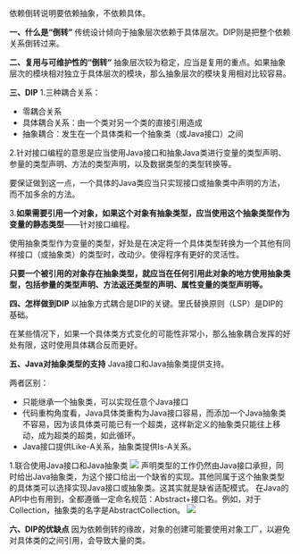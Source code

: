 依赖倒转说明要依赖抽象，不依赖具体。

**一、什么是“倒转”**
传统设计倾向于抽象层次依赖于具体层次。DIP则是把整个依赖关系倒转过来。

**二、复用与可维护性的“倒转“**
抽象层次较为稳定，应当是复用的重点。如果抽象层次的模块相对独立于具体层次的模块，那么抽象层次的模块复用相对比较容易。

**三、DIP**
1.三种耦合关系：

- 零耦合关系
- 具体耦合关系：由一个类对另一个类的直接引用造成
- 抽象耦合：发生在一个具体类和一个抽象类（或Java接口）之间

2.针对接口编程的意思是应当使用Java接口和抽象Java类进行变量的类型声明、参量的类型声明、方法的类型声明，以及数据类型的类型转换等。

要保证做到这一点，一个具体的Java类应当只实现接口或抽象类中声明的方法，而不加多余的方法。

3.**如果需要引用一个对象，如果这个对象有抽象类型，应当使用这个抽象类型作为变量的静态类型**——针对接口编程。

使用抽象类型作为变量的类型，好处是在决定将一个具体类型转换为一个其他有同样接口（或抽象类）的类型时，改动少。使得程序有更好的灵活性。

**只要一个被引用的对象存在抽象类型，就应当在任何引用此对象的地方使用抽象类型，包括参量的类型声明、方法返还类型的声明、属性变量的类型声明等。**

**四、怎样做到DIP**
以抽象方式耦合是DIP的关键。里氏替换原则（LSP）是DIP的基础。

在某些情况下，如果一个具体类方式变化的可能性非常小，那么抽象耦合发挥的好处有限，这时使用具体耦合反而更好。

**五、Java对抽象类型的支持**
Java接口和Java抽象类提供支持。

两者区别：

- 只能继承一个抽象类，可以实现任意个Java接口
- 代码重构角度看，Java具体类重构为Java接口容易，而添加一个Java抽象类不容易，因为该具体类可能已有一个超类，这样新定义的抽象类只能往上移动，成为超类的超类，如此循环。
- Java接口提供Like-A关系，抽象类提供Is-A关系。

1.联合使用Java接口和Java抽象类
![](https://upload-images.jianshu.io/upload_images/9449419-d5c562adaf2f4292.png?imageMogr2/auto-orient/strip%7CimageView2/2/w/1240)
声明类型的工作仍然由Java接口承担，同时给出Java抽象类，为这个接口给出一个缺省的实现。其他同属于这个抽象类型的具体类可以选择实现Java接口或抽象类。这其实就是缺省适配模式。
在Java的API中也有用到，全都遵循一定命名规范：Abstract+接口名。例如，对于Collection，抽象类的名字是AbstractCollection。
![](https://upload-images.jianshu.io/upload_images/9449419-7ab9d27cfe371c28.png?imageMogr2/auto-orient/strip%7CimageView2/2/w/1240)

**六、DIP的优缺点**
因为依赖倒转的缘故，对象的创建可能要使用对象工厂，以避免对具体类的之间引用，会导致大量的类。
